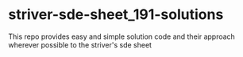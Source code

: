 # striver-sde-sheet_191-solutions
This repo provides easy and simple solution code and their approach wherever possible to the striver's sde sheet
